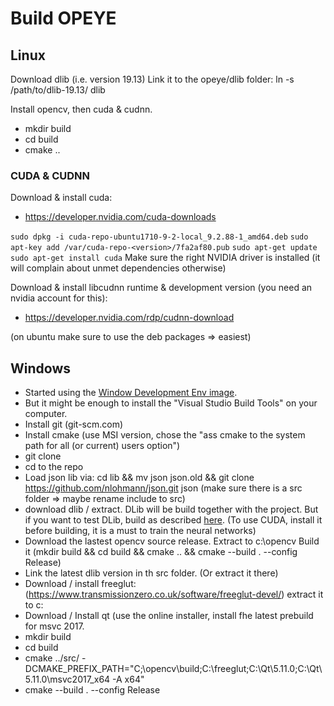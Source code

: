 # Build OPEYE

## Linux

Download dlib (i.e. version 19.13)
Link it to the opeye/dlib folder:
ln -s  /path/to/dlib-19.13/ dlib

Install opencv, then cuda & cudnn.

- mkdir build
- cd build
- cmake ..

### CUDA & CUDNN
Download & install cuda:
- https://developer.nvidia.com/cuda-downloads

`sudo dpkg -i cuda-repo-ubuntu1710-9-2-local_9.2.88-1_amd64.deb`
`sudo apt-key add /var/cuda-repo-<version>/7fa2af80.pub`
`sudo apt-get update`
`sudo apt-get install cuda`
Make sure the right NVIDIA driver is installed (it will complain about unmet dependencies otherwise)


Download & install libcudnn runtime & development version (you need an nvidia account for this):
- https://developer.nvidia.com/rdp/cudnn-download

(on ubuntu make sure to use the deb packages => easiest)


## Windows
- Started using the [Window Development Env image](https://developer.microsoft.com/en-us/windows/downloads/virtual-machines).
 - But it might be enough to install the "Visual Studio Build Tools" on your computer.
- Install git (git-scm.com)
- Install cmake (use MSI version, chose the "ass cmake to the system path for all (or current) users  option")
- git clone <repo>
- cd to the repo
- Load json lib via: cd lib && mv json json.old && git clone https://github.com/nlohmann/json.git json (make sure there is a src folder => maybe rename include to src)
- download dlib / extract. DLib will be build together with the project. But if you want to test DLib, build as described [here](http://dlib.net/compile.html). (To use CUDA, install it before building, it is a must to train the neural networks)
- Download the lastest opencv source release. Extract to c:\opencv Build it (mkdir build && cd build && cmake .. && cmake --build . --config Release)
- Link the latest dlib version in th src folder. (Or extract it there)
- Download / install freeglut: (https://www.transmissionzero.co.uk/software/freeglut-devel/) extract it to c:
- Download / Install qt (use the online installer, install fhe latest prebuild for msvc 2017.
- mkdir build
- cd build
- cmake ../src/ -DCMAKE_PREFIX_PATH="C;\\opencv\\build;C:\\freeglut;C:\Qt\5.11.0;C:\\Qt\\5.11.0\\msvc2017_x64 -A x64"
- cmake --build .  --config Release


